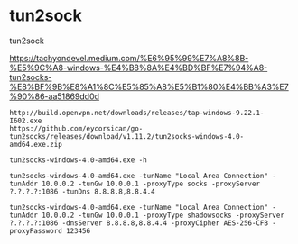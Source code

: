 # tun2sock
tun2sock 


https://tachyondevel.medium.com/%E6%95%99%E7%A8%8B-%E5%9C%A8-windows-%E4%B8%8A%E4%BD%BF%E7%94%A8-tun2socks-%E8%BF%9B%E8%A1%8C%E5%85%A8%E5%B1%80%E4%BB%A3%E7%90%86-aa51869dd0d
```
http://build.openvpn.net/downloads/releases/tap-windows-9.22.1-I602.exe
https://github.com/eycorsican/go-tun2socks/releases/download/v1.11.2/tun2socks-windows-4.0-amd64.exe.zip
```
```
tun2socks-windows-4.0-amd64.exe -h

tun2socks-windows-4.0-amd64.exe -tunName "Local Area Connection" -tunAddr 10.0.0.2 -tunGw 10.0.0.1 -proxyType socks -proxyServer ?.?.?.?:1086 -tunDns 8.8.8.8,8.8.4.4

tun2socks-windows-4.0-amd64.exe -tunName "Local Area Connection" -tunAddr 10.0.0.2 -tunGw 10.0.0.1 -proxyType shadowsocks -proxyServer ?.?.?.?:1086 -dnsServer 8.8.8.8,8.8.4.4 -proxyCipher AES-256-CFB -proxyPassword 123456


```

